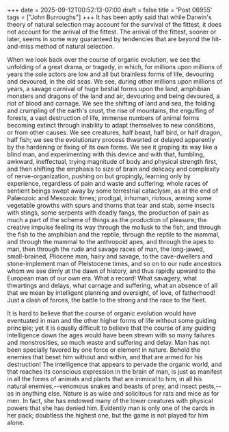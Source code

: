 +++
date = 2025-09-12T00:52:13-07:00
draft = false
title = 'Post 06955'
tags = ["John Burroughs"]
+++
It has been aptly said that while Darwin's theory of natural selection may account for the survival of the fittest, it does not account for the arrival of the fittest. The arrival of the fittest, sooner or later, seems in some way guaranteed by tendencies that are beyond the hit-and-miss method of natural selection.

When we look back over the course of organic evolution, we see the unfolding of a great drama, or tragedy, in which, for millions upon millions of years the sole actors are low and all but brainless forms of life, devouring and devoured, in the old seas. We see, during other millions upon millions of years, a savage carnival of huge bestial forms upon the land, amphibian monsters and dragons of the land and air, devouring and being devoured, a riot of blood and carnage. We see the shifting of land and sea, the folding and crumpling of the earth's crust, the rise of mountains, the engulfing of forests, a vast destruction of life, immense numbers of animal forms becoming extinct through inability to adapt themselves to new conditions, or from other causes. We see creatures, half beast, half bird, or half dragon, half fish; we see the evolutionary process thwarted or delayed apparently by the hardening or fixing of its own forms. We see it groping its way like a blind man, and experimenting with this device and with that, fumbling, awkward, ineffectual, trying magnitude of body and physical strength first, and then shifting the emphasis to size of brain and delicacy and complexity of nerve-organization, pushing on but gropingly, learning only by experience, regardless of pain and waste and suffering; whole races of sentient beings swept away by some terrestrial cataclysm, as at the end of Palæozoic and Mesozoic times; prodigal, inhuman, riotous, arming some vegetable growths with spurs and thorns that tear and stab, some insects with stings, some serpents with deadly fangs, the production of pain as much a part of the scheme of things as the production of pleasure; the creative impulse feeling its way through the mollusk to the fish, and through the fish to the amphibian and the reptile, through the reptile to the mammal, and through the mammal to the anthropoid apes, and through the apes to man, then through the rude and savage races of man, the long-jawed, small-brained, Pliocene man, hairy and savage, to the cave-dwellers and stone-implement man of Pleistocene times, and so on to our rude ancestors whom we see dimly at the dawn of history, and thus rapidly upward to the European man of our own era. What a record! What savagery, what thwartings and delays, what carnage and suffering, what an absence of all that we mean by intelligent planning and oversight, of love, of fatherhood! Just a clash of forces, the battle to the strong and the race to the fleet.

It is hard to believe that the course of organic evolution would have eventuated in man and the other higher forms of life without some guiding principle; yet it is equally difficult to believe that the course of any guiding intelligence down the ages would have been strewn with so many failures and monstrosities, so much waste and suffering and delay. Man has not been specially favored by one force or element in nature. Behold the enemies that beset him without and within, and that are armed for his destruction! The intelligence that appears to pervade the organic world, and that reaches its conscious expression in the brain of man, is just as manifest in all the forms of animals and plants that are inimical to him, in all his natural enemies,--venomous snakes and beasts of prey, and insect pests,--as in anything else. Nature is as wise and solicitous for rats and mice as for men. In fact, she has endowed many of the lower creatures with physical powers that she has denied him. Evidently man is only one of the cards in her pack; doubtless the highest one, but the game is not played for him alone.
